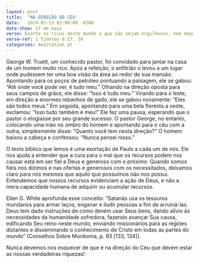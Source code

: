 ```yaml
---
layout: post
title:  "NA DIREÇÃO DO CÉU"
date:   2024-05-13 03:00:00 -0300
date-show: 17 de maio
verse: Exorte os ricos deste mundo a que não sejam orgulhosos, nem depositem a sua esperança na instabilidade da riqueza, mas em Deus, que tudo nos proporciona ricamente para o nosso prazer. Que eles façam o bem, sejam ricos em boas obras, generosos em dar e prontos a repartir.
verse-ref: 1 Timóteo 6:17, 18
categories: meditation pt
---
```


George W. Truett, um conhecido pastor, foi convidado para jantar na casa de um homem muito rico. Após a refeição, o anfitrião o levou a um lugar onde pudessem ter uma boa visão da área ao redor de sua mansão. Apontando para os poços de petróleo pontuando a paisagem, ele se gabou: “Até onde você pode ver, é tudo meu.” Olhando na direção oposta para seus campos de grãos, ele disse: “Isso é tudo meu.” Virando para o leste, em direção a enormes rebanhos de gado, ele se gabou novamente: “Eles são todos meus.” Em seguida, apontando para uma bela floresta a oeste, exclamou: “Isso tudo também é meu!” Ele fez uma pausa, esperando que o pastor o elogiasse por seu grande sucesso. O pastor George, no entanto, colocando uma mão no ombro do homem e apontando para o céu com a outra, simplesmente disse: “Quanto você tem nesta direção?” O homem baixou a cabeça e confessou: “Nunca pensei nisso.”

O texto bíblico que lemos é uma exortação de Paulo a cada um de nós. Ele nos ajuda a entender que a cura para o mal que os recursos podem nos causar está em ser fiel a Deus e generoso com o próximo. Quando somos fiéis nos dízimos e nas ofertas e generosos com os necessitados, deixamos claro para nós mesmos que aquilo que possuímos não nos possui. Entendemos que nossos recursos evidenciam a ação de Deus, e não a mera capacidade humana de adquirir ou acumular recursos.

Ellen G. White aprofunda esse conceito: “Satanás usa os tesouros mundanos para armar laços, enganar e iludir pessoas a fim de arruiná-las. Deus tem dado instruções de como devem usar Seus bens, dando alívio às necessidades da humanidade sofredora, fazendo avançar Sua causa, edificando Seu reino neste mundo, enviando missionários para as regiões distantes e disseminando o conhecimento de Cristo em todas as partes do mundo” (Conselhos Sobre Mordomia, p. 93 [133, 134]).

Nunca devemos nos esquecer de que é na direção do Céu que devem estar as nossas verdadeiras riquezas!
